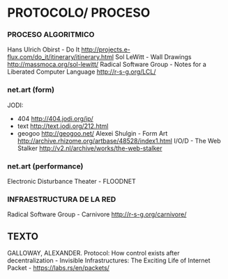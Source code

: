 # PROTOCOLO/ PROCESO

### PROCESO ALGORITMICO
Hans Ulrich Obirst - Do It http://projects.e-flux.com/do_it/itinerary/itinerary.html
Sol LeWitt - Wall Drawings http://massmoca.org/sol-lewitt/
Radical Software Group - Notes for a Liberated Computer Language http://r-s-g.org/LCL/

### net.art (form)
JODI:
  * 404 http://404.jodi.org/ip/
  * text http://text.jodi.org/212.html
  * geogoo http://geogoo.net/
Alexei Shulgin - Form Art http://archive.rhizome.org/artbase/48528/index1.html
I/O/D - The Web Stalker http://v2.nl/archive/works/the-web-stalker

### net.art (performance)
Electronic Disturbance Theater - FLOODNET


### INFRAESTRUCTURA DE LA RED
Radical Software Group - Carnivore http://r-s-g.org/carnivore/


## TEXTO
GALLOWAY, ALEXANDER. Protocol: How control exists after decentralization -
Invisible Infrastructures: The Exciting Life of Internet Packet - https://labs.rs/en/packets/

#
